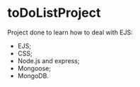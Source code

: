 # **toDoListProject** 

Project done to learn how to deal with EJS:
- EJS;
- CSS;
- Node.js and express; 
- Mongoose;
- MongoDB.
